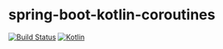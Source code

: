 # spring-boot-kotlin-coroutines

[![Build Status](https://travis-ci.com/kilink/spring-boot-kotlin-coroutines.svg?branch=master)](https://travis-ci.com/kilink/spring-boot-kotlin-coroutines)
[![Kotlin](https://img.shields.io/badge/kotlin-1.4.20-blue.svg?logo=kotlin)](http://kotlinlang.org)
